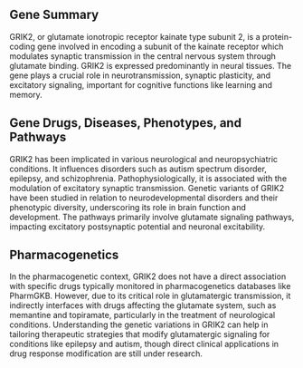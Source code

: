 ## Gene Summary
GRIK2, or glutamate ionotropic receptor kainate type subunit 2, is a protein-coding gene involved in encoding a subunit of the kainate receptor which modulates synaptic transmission in the central nervous system through glutamate binding. GRIK2 is expressed predominantly in neural tissues. The gene plays a crucial role in neurotransmission, synaptic plasticity, and excitatory signaling, important for cognitive functions like learning and memory.

## Gene Drugs, Diseases, Phenotypes, and Pathways
GRIK2 has been implicated in various neurological and neuropsychiatric conditions. It influences disorders such as autism spectrum disorder, epilepsy, and schizophrenia. Pathophysiologically, it is associated with the modulation of excitatory synaptic transmission. Genetic variants of GRIK2 have been studied in relation to neurodevelopmental disorders and their phenotypic diversity, underscoring its role in brain function and development. The pathways primarily involve glutamate signaling pathways, impacting excitatory postsynaptic potential and neuronal excitability.

## Pharmacogenetics
In the pharmacogenetic context, GRIK2 does not have a direct association with specific drugs typically monitored in pharmacogenetics databases like PharmGKB. However, due to its critical role in glutamatergic transmission, it indirectly interfaces with drugs affecting the glutamate system, such as memantine and topiramate, particularly in the treatment of neurological conditions. Understanding the genetic variations in GRIK2 can help in tailoring therapeutic strategies that modify glutamatergic signaling for conditions like epilepsy and autism, though direct clinical applications in drug response modification are still under research.